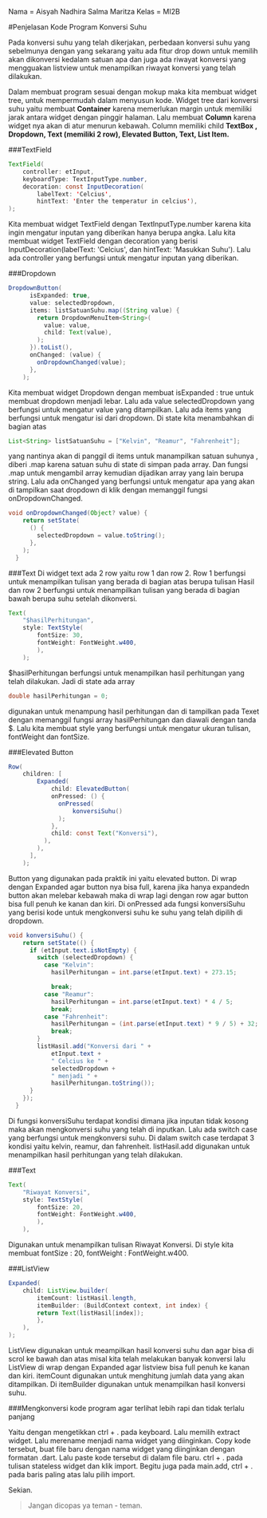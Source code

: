 Nama = Aisyah Nadhira Salma Maritza
Kelas = MI2B

#Penjelasan Kode Program Konversi Suhu

Pada konversi suhu yang telah dikerjakan, perbedaan konversi suhu yang sebelmunya dengan yang sekarang yaitu ada fitur drop down untuk memilih akan dikonversi kedalam satuan apa dan juga ada riwayat konversi yang mengguakan listview untuk menampilkan riwayat konversi yang telah dilakukan.

Dalam membuat program sesuai dengan mokup maka kita membuat widget tree, untuk mempermudah dalam menyusun kode. Widget tree dari konversi suhu yaitu membuat **Container** karena memerlukan margin untuk memiliki jarak antara widget dengan pinggir halaman. Lalu membuat **Column** karena widget nya akan di atur menurun kebawah. Column memiliki child **TextBox , Dropdown, Text (memiliki 2 row), Elevated Button, Text, List Item.**

###TextField

```java 
TextField(
    controller: etInput,
    keyboardType: TextInputType.number,
    decoration: const InputDecoration(
        labelText: 'Celcius', 
        hintText: 'Enter the temperatur in celcius'),
);
```
Kita membuat widget TextField dengan TextInputType.number karena kita ingin mengatur inputan yang diberikan hanya berupa angka. Lalu kita membuat widget TextField dengan decoration yang berisi InputDecoration(labelText: 'Celcius', dan hintText: 'Masukkan Suhu'). Lalu ada controller yang berfungsi untuk mengatur inputan yang diberikan.

###Dropdown

```java
DropdownButton(
      isExpanded: true,
      value: selectedDropdown,
      items: listSatuanSuhu.map((String value) {
        return DropdownMenuItem<String>(
          value: value,
          child: Text(value),
        );
      }).toList(),
      onChanged: (value) {
        onDropdownChanged(value);
      },
    );
```
Kita membuat widget Dropdown dengan membuat isExpanded : true untuk membuat dropdown menjadi lebar. Lalu ada value selectedDropdown yang berfungsi untuk mengatur value yang ditampilkan. Lalu ada items yang berfungsi untuk mengatur isi dari dropdown. Di state kita menambahkan di bagian atas 
```java
List<String> listSatuanSuhu = ["Kelvin", "Reamur", "Fahrenheit"]; 
```
yang nantinya akan di panggil di items untuk manampilkan satuan suhunya , diberi .map karena satuan suhu di state di simpan pada array. Dan fungsi .map untuk mengambil array kemudian dijadikan array yang lain berupa string. Lalu ada onChanged yang berfungsi untuk mengatur apa yang akan di tampilkan saat dropdown di klik dengan memanggil fungsi onDropdownChanged.

```java
void onDropdownChanged(Object? value) {
    return setState(
      () {
        selectedDropdown = value.toString();
      },
    );
  }
```

###Text
Di widget text ada 2 row yaitu row 1 dan row 2. Row 1 berfungsi untuk menampilkan tulisan yang berada di bagian atas berupa tulisan Hasil dan row 2 berfungsi untuk menampilkan tulisan yang berada di bagian bawah berupa suhu setelah dikonversi.

```java
Text(
    "$hasilPerhitungan",
    style: TextStyle(
        fontSize: 30,
        fontWeight: FontWeight.w400,
        ),
    );
```

$hasilPerhitungan berfungsi untuk menampilkan hasil perhitungan yang telah dilakukan. Jadi di state ada array

```java
double hasilPerhitungan = 0;
```
digunakan untuk menampung hasil perhitungan dan di tampilkan pada Texet dengan memanggil fungsi array hasilPerhitungan dan diawali dengan tanda $. Lalu kita membuat style yang berfungsi untuk mengatur ukuran tulisan, fontWeight dan fontSize. 

###Elevated Button

```java
Row(
    children: [
        Expanded(
            child: ElevatedButton(
            onPressed: () {
              onPressed( 
                  konversiSuhu() 
              );
            },
            child: const Text("Konversi"),
          ),
        ),
      ],
    );
```
Button yang digunakan pada praktik ini yaitu elevated button. Di wrap dengan Expanded agar button nya bisa full, karena jika hanya expandedn button akan melebar kebawah maka di wrap lagi dengan row agar button bisa full penuh ke kanan dan kiri. Di onPressed ada fungsi konversiSuhu yang berisi kode untuk mengkonversi suhu ke suhu yang telah dipilih di dropdown. 

```java
void konversiSuhu() {
    return setState(() {
      if (etInput.text.isNotEmpty) {
        switch (selectedDropdown) {
          case "Kelvin":
            hasilPerhitungan = int.parse(etInput.text) + 273.15;

            break;
          case "Reamur":
            hasilPerhitungan = int.parse(etInput.text) * 4 / 5;
            break;
          case "Fahrenheit":
            hasilPerhitungan = (int.parse(etInput.text) * 9 / 5) + 32;
            break;
        }
        listHasil.add("Konversi dari " +
            etInput.text +
            " Celcius ke " +
            selectedDropdown +
            " menjadi " +
            hasilPerhitungan.toString());
      }
    });
  }
```
Di fungsi konversiSuhu terdapat kondisi dimana jika inputan tidak kosong maka akan mengkonversi suhu yang telah di inputkan. Lalu ada switch case yang berfungsi untuk mengkonversi suhu. Di dalam switch case terdapat 3 kondisi yaitu kelvin, reamur, dan fahrenheit. listHasil.add digunakan untuk menampilkan hasil perhitungan yang telah dilakukan.

###Text

```java
Text(
    "Riwayat Konversi",
    style: TextStyle(
        fontSize: 20,
        fontWeight: FontWeight.w400,
        ),
    ),
```

Digunakan untuk menampilkan tulisan Riwayat Konversi. Di style kita membuat fontSize : 20, fontWeight : FontWeight.w400.

###ListView

```java
Expanded(
    child: ListView.builder(
        itemCount: listHasil.length,
        itemBuilder: (BuildContext context, int index) {
        return Text(listHasil[index]);
        },
    ),
);
```
ListView digunakan untuk meampilkan hasil konversi suhu dan agar bisa di scrol ke bawah dan atas misal kita telah melakukan banyak konversi lalu ListView di wrap dengan Expanded agar listview bisa full penuh ke kanan dan kiri. itemCount digunakan untuk menghitung jumlah data yang akan ditampilkan. Di itemBuilder digunakan untuk menampilkan hasil konversi suhu.

###Mengkonversi kode program agar terlihat lebih rapi dan tidak terlalu panjang

Yaitu dengan mengetikkan ctrl + . pada keyboard. Lalu memilih extract widget. Lalu merename menjadi nama widget yang diinginkan. Copy kode tersebut, buat file baru dengan nama widget yang diinginkan dengan formatan .dart. Lalu paste kode tersebut di dalam file baru. ctrl + . pada tulisan stateless widget dan klik import. Begitu juga pada main.add, ctrl + . pada baris paling atas lalu pilih import.

Sekian.

> Jangan dicopas ya teman - teman.